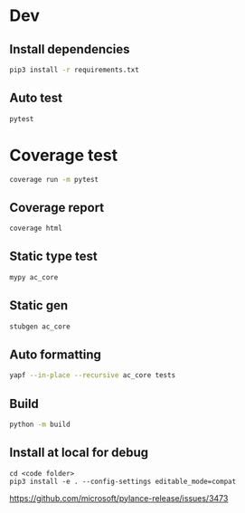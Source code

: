 # Dev

## Install dependencies

```bash
pip3 install -r requirements.txt
```

## Auto test

```bash
pytest
```

# Coverage test

```bash
coverage run -m pytest
```

## Coverage report

```bash
coverage html
```

## Static type test

```bash
mypy ac_core
```

## Static gen

```bash
stubgen ac_core
```

## Auto formatting

```bash
yapf --in-place --recursive ac_core tests
```

## Build

```bash
python -m build
```

## Install at local for debug

```
cd <code folder>
pip3 install -e . --config-settings editable_mode=compat
```

https://github.com/microsoft/pylance-release/issues/3473

